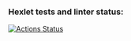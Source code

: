 ### Hexlet tests and linter status:
[![Actions Status](https://github.com/MaksimDenisov/java-project-78/workflows/hexlet-check/badge.svg)](https://github.com/MaksimDenisov/java-project-78/actions)